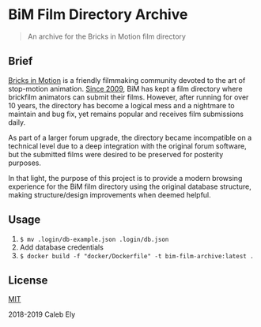 # BiM Film Directory Archive
> An archive for the Bricks in Motion film directory

## Brief

[Bricks in Motion](http://www.bricksinmotion.com/) is a friendly filmmaking community devoted to the art of stop-motion animation. [Since 2009](http://www.bricksinmotion.com/forums/post/45237/), BiM has kept a film directory where brickfilm animators can submit their films. However, after running for over 10 years, the directory has become a logical mess and a nightmare to maintain and bug fix, yet remains popular and receives film submissions daily.

As part of a larger forum upgrade, the directory became incompatible on a technical level due to a deep integration with the original forum software, but the submitted films were desired to be preserved for posterity purposes.

In that light, the purpose of this project is to provide a modern browsing experience for the BiM film directory using the original database structure, making structure/design improvements when deemed helpful.

## Usage

1. `$ mv .login/db-example.json .login/db.json`
1. Add database credentials
1. `$ docker build -f "docker/Dockerfile" -t bim-film-archive:latest .`

## License

[MIT](LICENSE)

2018-2019 Caleb Ely

